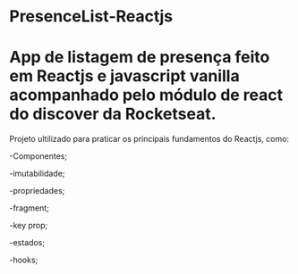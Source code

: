 # PresenceList-Reactjs

# App de listagem de presença feito em Reactjs e javascript vanilla acompanhado pelo módulo de react do discover da Rocketseat.

Projeto ultilizado para praticar os principais fundamentos do Reactjs, como:

-Componentes;  

-imutabilidade;  

-propriedades;  

-fragment;  

-key prop;  

-estados;  

-hooks;
